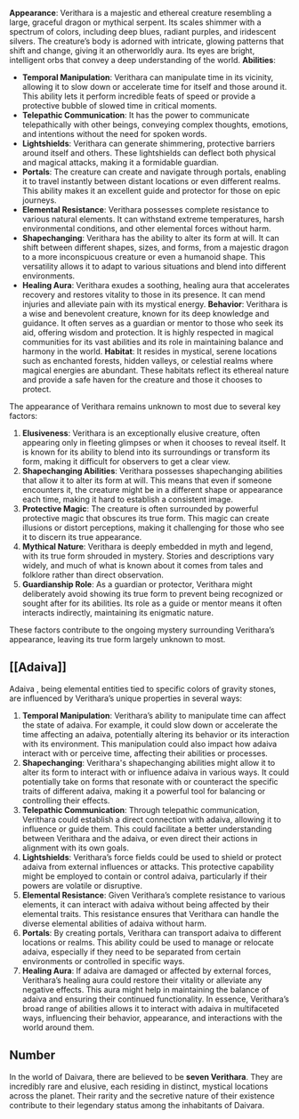 **Appearance**: Verithara is a majestic and ethereal creature resembling a large, graceful dragon or mythical serpent. Its scales shimmer with a spectrum of colors, including deep blues, radiant purples, and iridescent silvers. The creature’s body is adorned with intricate, glowing patterns that shift and change, giving it an otherworldly aura. Its eyes are bright, intelligent orbs that convey a deep understanding of the world.
**Abilities**:
- **Temporal Manipulation**: Verithara can manipulate time in its vicinity, allowing it to slow down or accelerate time for itself and those around it. This ability lets it perform incredible feats of speed or provide a protective bubble of slowed time in critical moments.
- **Telepathic Communication**: It has the power to communicate telepathically with other beings, conveying complex thoughts, emotions, and intentions without the need for spoken words.
- **Lightshields**: Verithara can generate shimmering, protective barriers around itself and others. These lightshields can deflect both physical and magical attacks, making it a formidable guardian.
- **Portals**: The creature can create and navigate through portals, enabling it to travel instantly between distant locations or even different realms. This ability makes it an excellent guide and protector for those on epic journeys.
- **Elemental Resistance**: Verithara possesses complete resistance to various natural elements. It can withstand extreme temperatures, harsh environmental conditions, and other elemental forces without harm.
- **Shapechanging**: Verithara has the ability to alter its form at will. It can shift between different shapes, sizes, and forms, from a majestic dragon to a more inconspicuous creature or even a humanoid shape. This versatility allows it to adapt to various situations and blend into different environments.
- **Healing Aura**: Verithara exudes a soothing, healing aura that accelerates recovery and restores vitality to those in its presence. It can mend injuries and alleviate pain with its mystical energy.
**Behavior**: Verithara is a wise and benevolent creature, known for its deep knowledge and guidance. It often serves as a guardian or mentor to those who seek its aid, offering wisdom and protection. It is highly respected in magical communities for its vast abilities and its role in maintaining balance and harmony in the world.
**Habitat**: It resides in mystical, serene locations such as enchanted forests, hidden valleys, or celestial realms where magical energies are abundant. These habitats reflect its ethereal nature and provide a safe haven for the creature and those it chooses to protect.

The appearance of Verithara remains unknown to most due to several key factors:
1. **Elusiveness**: Verithara is an exceptionally elusive creature, often appearing only in fleeting glimpses or when it chooses to reveal itself. It is known for its ability to blend into its surroundings or transform its form, making it difficult for observers to get a clear view.
2. **Shapechanging Abilities**: Verithara possesses shapechanging abilities that allow it to alter its form at will. This means that even if someone encounters it, the creature might be in a different shape or appearance each time, making it hard to establish a consistent image.
3. **Protective Magic**: The creature is often surrounded by powerful protective magic that obscures its true form. This magic can create illusions or distort perceptions, making it challenging for those who see it to discern its true appearance.
4. **Mythical Nature**: Verithara is deeply embedded in myth and legend, with its true form shrouded in mystery. Stories and descriptions vary widely, and much of what is known about it comes from tales and folklore rather than direct observation.
5. **Guardianship Role**: As a guardian or protector, Verithara might deliberately avoid showing its true form to prevent being recognized or sought after for its abilities. Its role as a guide or mentor means it often interacts indirectly, maintaining its enigmatic nature.

These factors contribute to the ongoing mystery surrounding Verithara’s appearance, leaving its true form largely unknown to most.

## [[Adaiva]]

Adaiva , being elemental entities tied to specific colors of gravity stones, are influenced by Verithara’s unique properties in several ways:
1. **Temporal Manipulation**: Verithara’s ability to manipulate time can affect the state of adaiva. For example, it could slow down or accelerate the time affecting an adaiva, potentially altering its behavior or its interaction with its environment. This manipulation could also impact how adaiva interact with or perceive time, affecting their abilities or processes.
2. **Shapechanging**: Verithara's shapechanging abilities might allow it to alter its form to interact with or influence adaiva in various ways. It could potentially take on forms that resonate with or counteract the specific traits of different adaiva, making it a powerful tool for balancing or controlling their effects.
3. **Telepathic Communication**: Through telepathic communication, Verithara could establish a direct connection with adaiva, allowing it to influence or guide them. This could facilitate a better understanding between Verithara and the adaiva, or even direct their actions in alignment with its own goals.
4. **Lightshields**: Verithara’s force fields could be used to shield or protect adaiva from external influences or attacks. This protective capability might be employed to contain or control adaiva, particularly if their powers are volatile or disruptive.
5. **Elemental Resistance**: Given Verithara’s complete resistance to various elements, it can interact with adaiva without being affected by their elemental traits. This resistance ensures that Verithara can handle the diverse elemental abilities of adaiva without harm.
6. **Portals**: By creating portals, Verithara can transport adaiva to different locations or realms. This ability could be used to manage or relocate adaiva, especially if they need to be separated from certain environments or controlled in specific ways.
7. **Healing Aura**: If adaiva are damaged or affected by external forces, Verithara’s healing aura could restore their vitality or alleviate any negative effects. This aura might help in maintaining the balance of adaiva and ensuring their continued functionality.
In essence, Verithara’s broad range of abilities allows it to interact with adaiva in multifaceted ways, influencing their behavior, appearance, and interactions with the world around them.

## Number

In the world of Daivara, there are believed to be **seven Verithara**. They are incredibly rare and elusive, each residing in distinct, mystical locations across the planet. Their rarity and the secretive nature of their existence contribute to their legendary status among the inhabitants of Daivara.